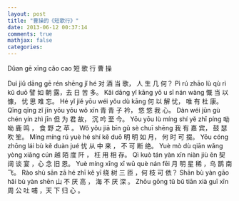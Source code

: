 ```yaml
---
layout: post
title: "曹操的《短歌行》"
date: 2013-06-12 00:37:14
comments: true
mathjax: false
categories: 
---
```

Dǔan   gē    xīng        cǎo  cao
短      歌    行          曹   操 

<!--more-->

Duì  jiǔ  dāng  gē   rén  shēng   jǐ  hé
对   酒   当  歌，   人     生   几  何？ 
Pì  rú  zhāo  lù  qù  rì  kǔ  duō
譬  如   朝   露，去 日  苦    多。 
Kǎi  dāng  yǐ  kāng  yō u  sī   nán  wàng
慨     当  以   慷，  忧   思   难    忘。
Hé  yǐ   jiě  yōu  wéi  yǒu  dù  kāng
何   以  解   忧， 唯   有   杜  康。 
Qīng  qīng   zǐ  jīn   yōu   yōu   wǒ   xīn
青      青   子   衿， 悠     悠    我    心。 
Dàn  wéi  jūn  gù   chén  yín  zhì   jīn
但    为   君   故，  沉   吟   至   今。 
Yōu  yōu  lù  míng  shí   yě  zhī  píng
呦    呦   鹿  鸣 ， 食   野   之  苹 。
Wǒ   yǒu  jiā  bīn    gǔ   sè  chuī  shēng
我    有   嘉   宾，   鼓   瑟   吹   笙。
Míng   míng   rú   yuè    hé  shí  kě  duō 
明       明    如    月，  何  时   可  掇。 
Yōu  cóng  zhōng  lái     bù  kě  duàn  jué
忧     从    中    来 ，  不  可   断   绝。
Yuè  mò  dù  qiān   wǎng  yòng  xiāng  cún 
越    陌   度  阡 ，  枉     用    相    存。 
Qì   kuò  tán  yàn  xīn  niàn  jiù  ēn 
契    阔   谈  宴 ，心    念   旧  恩。
Yuè   míng   xīng  xī   wū  què  nán   fēi 
月     明     星   稀 ，乌   鹊   南    飞。
Rào  shù   sān   zā   hé  zhī   kě   yī
绕    树    三   匝 ，何   枝   可   依？
Shān  bù  yàn  gāo   hǎi  bù   yàn   shēn
山    不   厌   高 ， 海   不   厌    深 。 
Zhōu  gōng  tǔ   bǔ  tiān  xià  guī   xīn 
周      公   吐  哺 ，天   下   归   心 。
